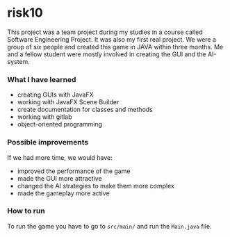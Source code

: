 # risk10

This project was a team project during my studies in a course called Software Engineering Project.
It was also my first real project.
We were a group of six people and created this game in JAVA within three months.
Me and a fellow student were mostly involved in creating the GUI and the AI-system.


### What I have learned
- creating GUIs with JavaFX
- working with JavaFX Scene Builder
- create documentation for classes and methods
- working with gitlab
- object-oriented programming

### Possible improvements
If we had more time, we would have:
- improved the performance of the game
- made the GUI more attractive
- changed the AI strategies to make them more complex
- made the gameplay more active

### How to run
To run the game you have to go to ```src/main/``` and run the ```Main.java``` file.
